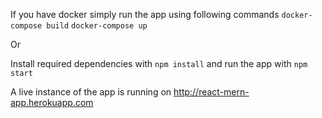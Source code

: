 If you have docker simply run the app using following commands
``docker-compose build``
``docker-compose up``

Or

Install required dependencies with ``npm install`` and run the app with ``npm start`` 

A live instance of the app is running on http://react-mern-app.herokuapp.com